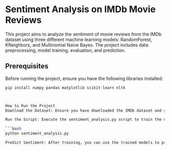 # Sentiment Analysis on IMDb Movie Reviews

This project aims to analyze the sentiment of movie reviews from the IMDb dataset using three different machine learning models: RandomForest, KNeighbors, and Multinomial Naive Bayes. The project includes data preprocessing, model training, evaluation, and prediction.

## Prerequisites

Before running the project, ensure you have the following libraries installed:

```bash
pip install numpy pandas matplotlib scikit-learn nltk



How to Run the Project
Download the Dataset: Ensure you have downloaded the IMDb dataset and saved it to your desired directory. Update the path to the dataset in the script accordingly.

Run the Script: Execute the sentiment_analysis.py script to train the models and evaluate their performance.

```bash
python sentiment_analysis.py

Predict Sentiment: After training, you can use the trained models to predict the sentiment of user-provided movie reviews.
